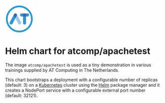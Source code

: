 ![My Helm Chart Logo](https://raw.githubusercontent.com/atcomputing/apachetest-charts/main/apachetest/logo.png)
# Helm chart for atcomp/apachetest

The image ``atcomp/apachetest`` is used as a tiny demonstration in various trainings supplied by AT Computing in The Netherlands.

This chart bootstraps a deployment with a configurable number of replicas (default: 3) on a [Kubernetes](https://kubernetes.io) cluster
using the [Helm](https://helm.sh) package manager and it creates a NodePort service with a configurable external port number (default: 32121).
